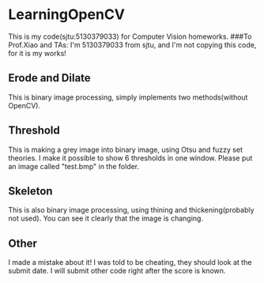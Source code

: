 # LearningOpenCV
This is my code(sjtu:5130379033) for Computer Vision homeworks.
###To Prof.Xiao and TAs: I'm 5130379033 from sjtu, and I'm not copying this code, for it is my works!

## Erode and Dilate
This is binary image processing, simply implements two methods(without OpenCV).

## Threshold
This is making a grey image into binary image, using Otsu and fuzzy set theories.
I make it possible to show 6 thresholds in one window.
Please put an image called "test.bmp" in the folder.

## Skeleton
This is also binary image processing, using thining and thickening(probably not used).
You can see it clearly that the image is changing.

## Other
I made a mistake about it! I was told to be cheating, they should look at the submit date.
I will submit other code right after the score is known.
